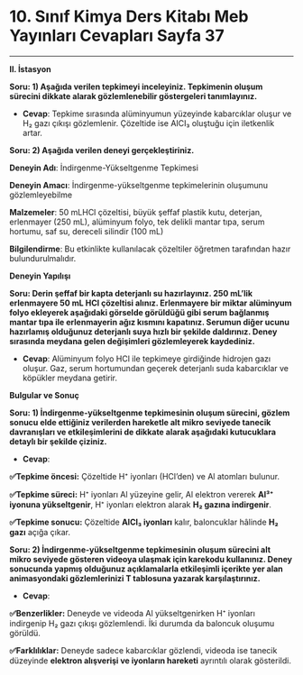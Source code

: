 # 10. Sınıf Kimya Ders Kitabı Meb Yayınları Cevapları Sayfa 37

---

**II. İstasyon**

**Soru: 1) Aşağıda verilen tepkimeyi inceleyiniz. Tepkimenin oluşum sürecini dikkate alarak gözlemlenebilir göstergeleri tanımlayınız.**

-   **Cevap**: Tepkime sırasında alüminyumun yüzeyinde kabarcıklar oluşur ve H₂ gazı çıkışı gözlemlenir. Çözeltide ise AICI₃ oluştuğu için iletkenlik artar.

**Soru: 2) Aşağıda verilen deneyi gerçekleştiriniz.**

**Deneyin Adı**: İndirgenme-Yükseltgenme Tepkimesi

**Deneyin Amacı**: İndirgenme-yükseltgenme tepkimelerinin oluşumunu gözlemleyebilme

**Malzemeler**: 50 mLHCl çözeltisi, büyük şeffaf plastik kutu, deterjan, erlenmayer (250 mL), alüminyum folyo, tek delikli mantar tıpa, serum hortumu, saf su, dereceli silindir (100 mL)

**Bilgilendirme**: Bu etkinlikte kullanılacak çözeltiler öğretmen tarafından hazır bulundurulmalıdır.

**Deneyin Yapılışı**

**Soru: Derin şeffaf bir kapta deterjanlı su hazırlayınız. 250 mL’lik erlenmayere 50 mL HCl çözeltisi alınız. Erlenmayere bir miktar alüminyum folyo ekleyerek aşağıdaki görselde görüldüğü gibi serum bağlanmış mantar tıpa ile erlenmayerin ağız kısmını kapatınız. Serumun diğer ucunu hazırlamış olduğunuz deterjanlı suya hızlı bir şekilde daldırınız. Deney sırasında meydana gelen değişimleri gözlemleyerek kaydediniz.**

-   **Cevap**: Alüminyum folyo HCl ile tepkimeye girdiğinde hidrojen gazı oluşur. Gaz, serum hortumundan geçerek deterjanlı suda kabarcıklar ve köpükler meydana getirir.

**Bulgular ve Sonuç**

**Soru: 1) İndirgenme-yükseltgenme tepkimesinin oluşum sürecini, gözlem sonucu elde ettiğiniz verilerden hareketle alt mikro seviyede tanecik davranışları ve etkileşimlerini de dikkate alarak aşağıdaki kutucuklara detaylı bir şekilde çiziniz.**

-   **Cevap**:

**✅Tepkime öncesi:** Çözeltide H⁺ iyonları (HCl’den) ve Al atomları bulunur.

**✅Tepkime süreci:** H⁺ iyonları Al yüzeyine gelir, Al elektron vererek **Al³⁺ iyonuna yükseltgenir**, H⁺ iyonları elektron alarak **H₂ gazına indirgenir**.

**✅Tepkime sonucu:** Çözeltide **AlCl₃ iyonları** kalır, baloncuklar hâlinde **H₂ gazı** açığa çıkar.

**Soru: 2) İndirgenme-yükseltgenme tepkimesinin oluşum sürecini alt mikro seviyede gösteren videoya ulaşmak için karekodu kullanınız. Deney sonucunda yapmış olduğunuz açıklamalarla etkileşimli içerikte yer alan animasyondaki gözlemlerinizi T tablosuna yazarak karşılaştırınız.**

-   **Cevap**:

**✅Benzerlikler:** Deneyde ve videoda Al yükseltgenirken H⁺ iyonları indirgenip H₂ gazı çıkışı gözlemlendi. İki durumda da baloncuk oluşumu görüldü.

**✅Farklılıklar:** Deneyde sadece kabarcıklar gözlendi, videoda ise tanecik düzeyinde **elektron alışverişi ve iyonların hareketi** ayrıntılı olarak gösterildi.